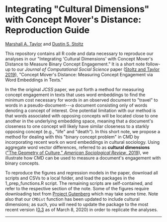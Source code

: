 # Integrating "Cultural Dimensions" with Concept Mover's Distance: Reproduction Guide

[Marshall A. Taylor](https://www.marshalltaylor.net) and [Dustin S. Stoltz](https://www.dustinstoltz.com)

This repository contains all R code and data necessary to reproduce our analyses in our "Integrating 'Cultural Dimensions' with Concept Mover's Distance to Measure Binary Concept Engagement." It is a short note follow-up to our *Journal of Computational Social Science* paper ([Stoltz and Taylor 2019](https://link.springer.com/article/10.1007/s42001-019-00048-6)), "Concept Mover's Distance: Measuring Concept Engagement via Word Embeddings in Texts."

In the the original *JCSS* paper, we put forth a method for measuring concept engagement in texts that uses word embeddings to find the minimum cost necessary for words in an observed document to "travel" to words in a pseudo-document---a document consisting only of words denoting a concept of interest. One potential limitation with our method is that words associated with opposing concepts will be located close to one another in the underlying embedding space, meaning that a document's closeness to one concept will likely have similar closeness to a starkly opposing concept (e.g., "life" and "death"). In this short note, we propose a method for dealing with this "binary concept problem" in CMD by incorporating recent work on word embeddings in cultural sociology. Using aggregate word vector differences, referred to as **cultural dimensions** (["The Geometry of Culture," *American Sociological Review*, 2019](https://journals.sagepub.com/doi/abs/10.1177/0003122419877135)), we illustrate how CMD can be used to measure a document's engagement with binary concepts.

To reproduce the figures and regression models in the paper, download all scripts and CSVs to a local folder, and load the packages in the 1_prep_functions.R script. The remaining scripts are self-contained, and refer to the respective section of the note. Some of the figures require downloading text from [Project Gutenberg](https://www.gutenberg.org/) which may take some time. Note also that our `CMDist` function has been updated to include cultural dimensions; as such, you will need to update the package to the most recent version ([0.3](https://github.com/dustinstoltz/CMDist) as of March 8, 2020) in order to replicate the analyses.

-------------------------------------------------------------------
